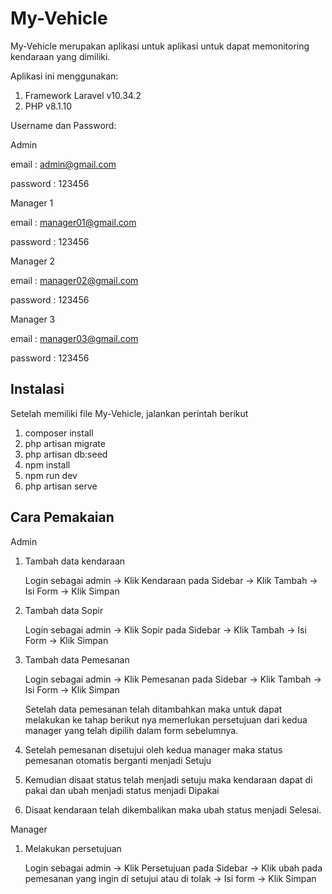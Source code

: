 # My-Vehicle
My-Vehicle merupakan aplikasi untuk aplikasi untuk dapat memonitoring kendaraan yang dimiliki.

Aplikasi ini menggunakan:
1. Framework Laravel v10.34.2
2. PHP v8.1.10

Username dan Password:

Admin

email : admin@gmail.com

password : 123456


Manager 1

email : manager01@gmail.com

password : 123456


Manager 2

email : manager02@gmail.com

password : 123456


Manager 3

email : manager03@gmail.com

password : 123456


## Instalasi
Setelah memiliki file My-Vehicle, jalankan perintah berikut
1. composer install
2. php artisan migrate
3. php artisan db:seed
4. npm install
5. npm run dev
6. php artisan serve

## Cara Pemakaian
Admin
1. Tambah data kendaraan

   Login sebagai admin -> Klik Kendaraan pada Sidebar -> Klik Tambah -> Isi Form -> Klik Simpan
2. Tambah data Sopir

   Login sebagai admin -> Klik Sopir pada Sidebar -> Klik Tambah -> Isi Form -> Klik Simpan
3. Tambah data Pemesanan

   Login sebagai admin -> Klik Pemesanan pada Sidebar -> Klik Tambah -> Isi Form -> Klik Simpan

   Setelah data pemesanan telah ditambahkan maka untuk dapat melakukan ke tahap berikut nya memerlukan persetujuan dari kedua manager yang telah dipilih dalam form sebelumnya.
4. Setelah pemesanan disetujui oleh kedua manager maka status pemesanan otomatis berganti menjadi Setuju
5. Kemudian disaat status telah menjadi setuju maka kendaraan dapat di pakai dan ubah menjadi status menjadi Dipakai
6. Disaat kendaraan telah dikembalikan maka ubah status menjadi Selesai.

Manager
1. Melakukan persetujuan

   Login sebagai admin -> Klik Persetujuan pada Sidebar -> Klik ubah pada pemesanan yang ingin di setujui atau di tolak -> Isi form -> Klik Simpan
